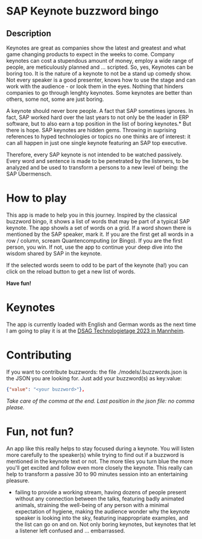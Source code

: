 # SAP Keynote buzzword bingo

## Description

Keynotes are great as companies show the latest and greatest and what game changing products to expect in the weeks to come. Company keynotes can cost a stupendous amount of money, employ a wide range of people, are meticulously planned and ... scripted. So, yes, Keynotes can be boring too. It is the nature of a keynote to not be a stand up comedy show. Not every speaker is a good presenter, knows how to use the stage and can work with the audience - or look them in the eyes. Nothing that hinders companies to go through lenghty keynotes. Some keynotes are better than others, some not, some are just boring.

A keynote should never bore people. A fact that SAP sometimes ignores. In fact, SAP worked hard over the last years to not only be the leader in ERP software, but to also earn a top position in the list of boring keynotes.* But there is hope. SAP keynotes are hidden gems. Throwing in suprising references to hyped technologies or topics no one thinks are of interest: it can all happen in just one single keynote featuring an SAP top executive.

Therefore, every SAP keynote is not intended to be watched passively. Every word and sentence is made to be penetrated by the listeners, to be analyzed and be used to transform a persons to a new level of being: the SAP Übermensch.

# How to play

This app is made to help you in this journey. Inspired by the classical buzzword bingo, it shows a list of words that may be part of a typical SAP keynote. The app showls a set of words on a grid. If a word shown there is mentioned by the SAP speaker, mark it. If you are the first get all words in a row / column, scream Quantencomputing (or Bingo). If you are the first person, you win. If not, use the app to continue your deep dive into the wisdom shared by SAP in the keynote.

If the selected words seem to odd to be part of the keynote (ha!) you can click on the reload button to get a new list of words.

**Have fun!**

# Keynotes

The app is currently loaded with English and German words as the next time I am going to play it is at the [DSAG Technologietage 2023 in Mannheim](https://dsag.de/events/).

# Contributing

If you want to contribute buzzwords: the file ./models/.buzzwords.json is the JSON you are looking for. Just add your buzzword(s) as key:value:

```json
{"value": "<your buzzword>"},
```

_Take care of the comma at the end. Last position in the json file: no comma please._

# Fun, not fun?

An app like this really helps to stay focused during a keynote. You will listen more carefully to the speaker(s) while trying to find out if a buzzword is mentioned in the keynote text or not. The more tiles you turn blue the more you'll get excited and follow even more closely the keynote. This really can help to transform a passive 30 to 90 minutes session into an entertaining pleasure. 


* failing to provide a working stream, having dozens of people present without any connection between the talks, featuring badly animated animals, straining the well-being of any person with a minimal expectation of hygiene, making the audience wonder why the keynote speaker is looking into the sky, featuring inappropriate examples, and the list can go on and on. Not only boring keynotes, but keynotes that let a listener left confused and ... embarrassed.